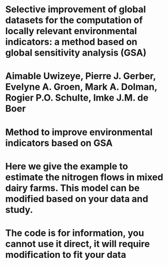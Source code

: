# Selective improvement of global datasets for the computation of locally relevant environmental indicators: a method based on global sensitivity analysis (GSA)
# Aimable Uwizeye, Pierre J. Gerber, Evelyne A. Groen, Mark A. Dolman, Rogier P.O. Schulte, Imke J.M. de Boer


# Method to improve environmental indicators based on GSA
# Here we give the example to estimate the nitrogen flows in mixed dairy farms. This model can be modified based on your data and study.
# The code is for information, you cannot use it direct, it will require modification to fit your data
